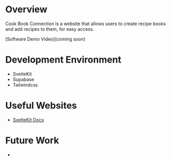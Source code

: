 # Overview

Cook Book Connection is a website that allows users to create recipe books and add recipes to them, for easy access.

[Software Demo Video](coming soon)

# Development Environment

* SvelteKit
* Supabase
* Tailwindcss

# Useful Websites

* [SvelteKit Docs](https://kit.svelte.dev/docs/creating-a-project)

# Future Work

* 

